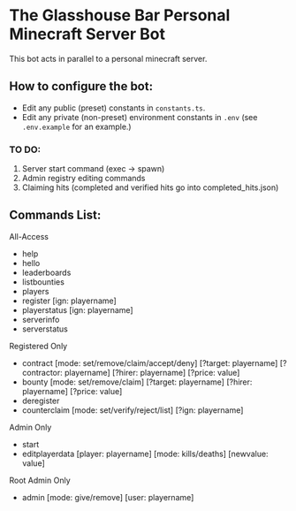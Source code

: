# The Glasshouse Bar Personal Minecraft Server Bot

This bot acts in parallel to a personal minecraft server.

## How to configure the bot:
* Edit any public (preset) constants in `constants.ts`.
* Edit any private (non-preset) environment constants in `.env` (see `.env.example` for an example.)

### TO DO:
1. Server start command (exec -> spawn)
2. Admin registry editing commands
3. Claiming hits (completed and verified hits go into completed_hits.json)

## Commands List:
All-Access
* help
* hello
* leaderboards
* listbounties
* players
* register [ign: playername]
* playerstatus [ign: playername]
* serverinfo
* serverstatus

Registered Only
* contract [mode: set/remove/claim/accept/deny] [?target: playername] [?contractor: playername] [?hirer: playername] [?price: value]
* bounty [mode: set/remove/claim] [?target: playername] [?hirer: playername] [?price: value]
* deregister
* counterclaim [mode: set/verify/reject/list] [?ign: playername]

Admin Only
* start
* editplayerdata [player: playername] [mode: kills/deaths] [newvalue: value]

Root Admin Only
* admin [mode: give/remove] [user: playername]
